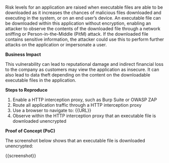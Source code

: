 Risk levels for an application are raised when executable files are able to be downloaded as it increases the chances of malicious files downloaded and executing in the system, or on an end user’s device. An executable file can be downloaded within this application without encryption, enabling an attacker to observe the contents of the downloaded file through a network sniffing or Person-in-the-Middle (PitM) attack. If the downloaded file contains sensitive information, the attacker could use this to perform further attacks on the application or impersonate a user.

**Business Impact**

This vulnerability can lead to reputational damage and indirect financial loss to the company as customers may view the application as insecure. It can also lead to data theft depending on the content on the downloadable executable files in the application.

**Steps to Reproduce**

1. Enable a HTTP interception proxy, such as Burp Suite or OWASP ZAP
1. Route all application traffic through a HTTP interception proxy
1. Use a browser to navigate to: {{URL}}
1. Observe within the HTTP interception proxy that an executable file is downloaded unencrypted

**Proof of Concept (PoC)**

The screenshot below shows that an executable file is downloaded unencrypted:

{{screenshot}}
